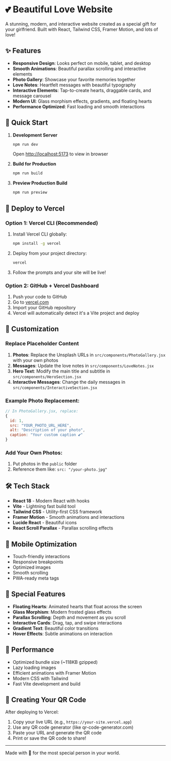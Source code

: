 # 💕 Beautiful Love Website

A stunning, modern, and interactive website created as a special gift for your girlfriend. Built with React, Tailwind CSS, Framer Motion, and lots of love!

## ✨ Features

- **Responsive Design**: Looks perfect on mobile, tablet, and desktop
- **Smooth Animations**: Beautiful parallax scrolling and interactive elements
- **Photo Gallery**: Showcase your favorite memories together
- **Love Notes**: Heartfelt messages with beautiful typography
- **Interactive Elements**: Tap-to-create hearts, draggable cards, and message carousel
- **Modern UI**: Glass morphism effects, gradients, and floating hearts
- **Performance Optimized**: Fast loading and smooth interactions

## 🚀 Quick Start

1. **Development Server**

   ```bash
   npm run dev
   ```

   Open [http://localhost:5173](http://localhost:5173) to view in browser

2. **Build for Production**

   ```bash
   npm run build
   ```

3. **Preview Production Build**
   ```bash
   npm run preview
   ```

## 📱 Deploy to Vercel

### Option 1: Vercel CLI (Recommended)

1. Install Vercel CLI globally:

   ```bash
   npm install -g vercel
   ```

2. Deploy from your project directory:

   ```bash
   vercel
   ```

3. Follow the prompts and your site will be live!

### Option 2: GitHub + Vercel Dashboard

1. Push your code to GitHub
2. Go to [vercel.com](https://vercel.com)
3. Import your GitHub repository
4. Vercel will automatically detect it's a Vite project and deploy

## 🎨 Customization

### Replace Placeholder Content

1. **Photos**: Replace the Unsplash URLs in `src/components/PhotoGallery.jsx` with your own photos
2. **Messages**: Update the love notes in `src/components/LoveNotes.jsx`
3. **Hero Text**: Modify the main title and subtitle in `src/components/HeroSection.jsx`
4. **Interactive Messages**: Change the daily messages in `src/components/InteractiveSection.jsx`

### Example Photo Replacement:

```javascript
// In PhotoGallery.jsx, replace:
{
  id: 1,
  src: "YOUR_PHOTO_URL_HERE",
  alt: "Description of your photo",
  caption: "Your custom caption 💕"
}
```

### Add Your Own Photos:

1. Put photos in the `public` folder
2. Reference them like: `src: "/your-photo.jpg"`

## 🛠 Tech Stack

- **React 18** - Modern React with hooks
- **Vite** - Lightning fast build tool
- **Tailwind CSS** - Utility-first CSS framework
- **Framer Motion** - Smooth animations and interactions
- **Lucide React** - Beautiful icons
- **React Scroll Parallax** - Parallax scrolling effects

## 📱 Mobile Optimization

- Touch-friendly interactions
- Responsive breakpoints
- Optimized images
- Smooth scrolling
- PWA-ready meta tags

## 💝 Special Features

- **Floating Hearts**: Animated hearts that float across the screen
- **Glass Morphism**: Modern frosted glass effects
- **Parallax Scrolling**: Depth and movement as you scroll
- **Interactive Cards**: Drag, tap, and swipe interactions
- **Gradient Text**: Beautiful color transitions
- **Hover Effects**: Subtle animations on interaction

## 🎯 Performance

- Optimized bundle size (~118KB gzipped)
- Lazy loading images
- Efficient animations with Framer Motion
- Modern CSS with Tailwind
- Fast Vite development and build

## 💌 Creating Your QR Code

After deploying to Vercel:

1. Copy your live URL (e.g., `https://your-site.vercel.app`)
2. Use any QR code generator (like qr-code-generator.com)
3. Paste your URL and generate the QR code
4. Print or save the QR code to share!

---

Made with 💖 for the most special person in your world.
